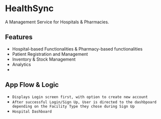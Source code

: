 # HealthSync

A Management Service for Hospitals & Pharmacies.

## Features
- Hospital-based Functionalities & Pharmacy-based functionalities
- Patient Registration and Management
- Inventory & Stock Management
- Analytics
- 

## App Flow & Logic
- `Displays Login screen first, with option to create new account`
- `After successful Login/Sign Up, User is directed to the dashbpoard depending on the Facility Type they chose during Sign Up`
- `Hospital Dashboard`

